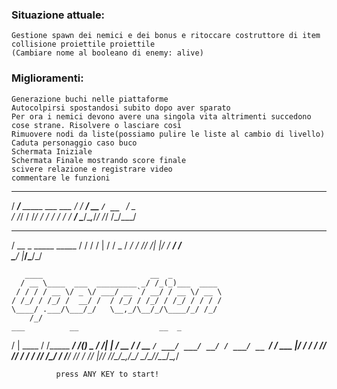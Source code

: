 ### Situazione attuale:
    Gestione spawn dei nemici e dei bonus e ritoccare costruttore di item
    collisione proiettile proiettile
    (Cambiare nome al booleano di enemy: alive) 

### Miglioramenti:
    Generazione buchi nelle piattaforme
    Autocolpirsi spostandosi subito dopo aver sparato
    Per ora i nemici devono avere una singola vita altrimenti succedono cose strane. Risolvere o lasciare così
    Rimuovere nodi da liste(possiamo pulire le liste al cambio di livello)
    Caduta personaggio caso buco 
    Schermata Iniziale
    Schermata Finale mostrando score finale
    scivere relazione e registrare video
    commentare le funzioni


    
   ______                   
  / ____/___ _____ ___  ___ 
 / / __/ __ `/ __ `__ \/ _ \
/ /_/ / /_/ / / / / / /  __/
\____/\__,_/_/ /_/ /_/\___/ 
   ____                 
  / __ \_   _____  _____
 / / / / | / / _ \/ ___/
/ /_/ /| |/ /  __/ /    
\____/ |___/\___/_/                                                   

       ____                        __  _            
      / __ \____  ___  _________ _/ /_(_)___  ____  
     / / / / __ \/ _ \/ ___/ __ `/ __/ / __ \/ __ \ 
    / /_/ / /_/ /  __/ /  / /_/ / /_/ / /_/ / / / / 
    \____/ .___/\___/_/   \__,_/\__/_/\____/_/ /_/  
        /_/                                    
    ___          __                  __  _           
   /   |  ____  / /_____ ___________/ /_(_)________ _
  / /| | / __ \/ __/ __ `/ ___/ ___/ __/ / ___/ __ `/
 / ___ |/ / / / /_/ /_/ / /  / /__/ /_/ / /__/ /_/ / 
/_/  |_/_/ /_/\__/\__,_/_/   \___/\__/_/\___/\__,_/  

              press ANY KEY to start!